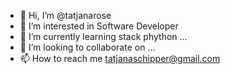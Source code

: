- 👋 Hi, I’m @tatjanarose
- 👀 I’m interested in Software Developer
- 🌱 I’m currently learning stack phython ...
- 💞️ I’m looking to collaborate on ...
- 📫 How to reach me tatjanaschipper@gmail.com

<!---
tatjanarose/tatjanarose is a ✨ special ✨ repository because its `README.md` (this file) appears on your GitHub profile.
You can click the Preview link to take a look at your changes.
--->
